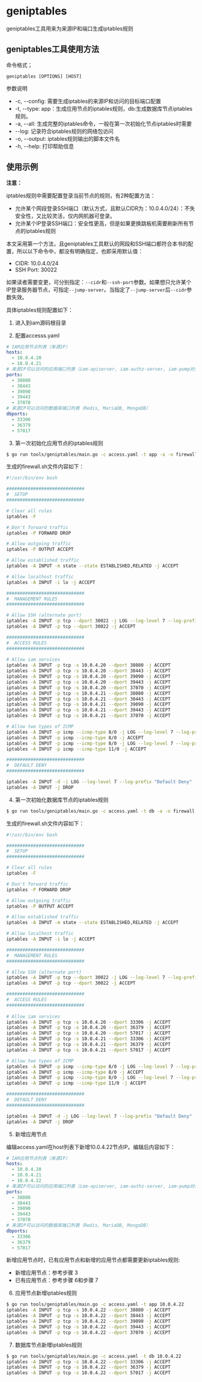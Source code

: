 # geniptables

geniptables工具用来为来源IP和端口生成iptables规则

## geniptables工具使用方法

命令格式；

```
geniptables [OPTIONS] [HOST]
```

参数说明
- -c, --config: 需要生成iptables的来源IP和访问的目标端口配置
- -t, --type: app：生成应用节点的iptables规则，db:生成数据库节点iptables规则。
- -a, --all: 生成完整的iptables命令，一般在第一次初始化节点iptables时需要
- --log: 记录符合iptables规则的网络包访问
- -o, --output: iptables规则输出的脚本文件名
- -h, --help: 打印帮助信息


## 使用示例

**注意：**

iptables规则中需要配置登录当前节点的规则，有2种配置方法：

- 允许某个网段登录SSH端口（默认方式，且默认CIDR为：10.0.4.0/24）：不失安全性，又比较灵活，仅内网机器可登录。
- 允许某个IP登录SSH端口：安全性更高，但是如果更换跳板机需要刷新所有节点的iptables规则

本文采用第一个方法，且geniptables工具默认的网段和SSH端口都符合本书的配置，所以以下命令中，都没有明确指定，也即采用默认值：

- CIDR: 10.0.4.0/24
- SSH Port: 30022

如果读者需要变更，可分别指定：`--cidr`和`--ssh-port`参数。如果想只允许某个IP登录服务器节点，可指定`--jump-server`。当指定了`--jump-server`后`--cidr`参数失效。

具体iptables规则配置如下：

1. 进入到iam源码根目录

2. 配置accesss.yaml

```yaml
# IAM应用节点列表（来源IP）
hosts:
  - 10.0.4.20
  - 10.0.4.21
# 来源IP可以访问的应用端口列表（iam-apiserver, iam-authz-server, iam-pump对外暴露的的端口）
ports:
  - 38080
  - 38443
  - 39090
  - 39443
  - 37070
# 来源IP可以访问的数据库端口列表（Redis, MariaDB, MongoDB）
dbports:
  - 33306
  - 36379
  - 57017
```

3. 第一次初始化应用节点的iptables规则

```bash
$ go run tools/geniptables/main.go -c access.yaml -t app -a -o firewall.sh
```

生成的firewall.sh文件内容如下：

```bash
#!/usr/bin/env bash

#############################
#  SETUP
#############################

# Clear all rules
iptables -F

# Don't forward traffic
iptables -P FORWARD DROP 

# Allow outgoing traffic
iptables -P OUTPUT ACCEPT

# Allow established traffic
iptables -A INPUT -m state --state ESTABLISHED,RELATED -j ACCEPT 

# Allow localhost traffic
iptables -A INPUT -i lo -j ACCEPT

#############################
#  MANAGEMENT RULES
#############################

# Allow SSH (alternate port)
iptables -A INPUT -p tcp --dport 30022 -j LOG --log-level 7 --log-prefix "Accept 30022 alt-ssh"
iptables -A INPUT -p tcp --dport 30022 -j ACCEPT 

#############################    
#  ACCESS RULES    
#############################    
    
# Allow iam services
iptables -A INPUT -p tcp -s 10.0.4.20 --dport 38080 -j ACCEPT
iptables -A INPUT -p tcp -s 10.0.4.20 --dport 38443 -j ACCEPT
iptables -A INPUT -p tcp -s 10.0.4.20 --dport 39090 -j ACCEPT
iptables -A INPUT -p tcp -s 10.0.4.20 --dport 39443 -j ACCEPT
iptables -A INPUT -p tcp -s 10.0.4.20 --dport 37070 -j ACCEPT
iptables -A INPUT -p tcp -s 10.0.4.21 --dport 38080 -j ACCEPT
iptables -A INPUT -p tcp -s 10.0.4.21 --dport 38443 -j ACCEPT
iptables -A INPUT -p tcp -s 10.0.4.21 --dport 39090 -j ACCEPT
iptables -A INPUT -p tcp -s 10.0.4.21 --dport 39443 -j ACCEPT
iptables -A INPUT -p tcp -s 10.0.4.21 --dport 37070 -j ACCEPT

# Allow two types of ICMP
iptables -A INPUT -p icmp --icmp-type 8/0 -j LOG --log-level 7 --log-prefix "Accept Ping"
iptables -A INPUT -p icmp --icmp-type 8/0 -j ACCEPT
iptables -A INPUT -p icmp --icmp-type 8/0 -j LOG --log-level 7 --log-prefix "Accept Time Exceeded"
iptables -A INPUT -p icmp --icmp-type 11/0 -j ACCEPT

#############################
#  DEFAULT DENY
#############################

iptables -A INPUT -d -j LOG --log-level 7 --log-prefix "Default Deny"
iptables -A INPUT -j DROP 
```
4. 第一次初始化数据库节点的iptables规则

```bash
$ go run tools/geniptables/main.go -c access.yaml -t db -a -o firewall.sh
```

生成的firewall.sh文件内容如下：

```bash
#!/usr/bin/env bash

#############################
#  SETUP
#############################

# Clear all rules
iptables -F

# Don't forward traffic
iptables -P FORWARD DROP 

# Allow outgoing traffic
iptables -P OUTPUT ACCEPT

# Allow established traffic
iptables -A INPUT -m state --state ESTABLISHED,RELATED -j ACCEPT 

# Allow localhost traffic
iptables -A INPUT -i lo -j ACCEPT

#############################
#  MANAGEMENT RULES
#############################

# Allow SSH (alternate port)
iptables -A INPUT -p tcp --dport 30022 -j LOG --log-level 7 --log-prefix "Accept 30022 alt-ssh"
iptables -A INPUT -p tcp --dport 30022 -j ACCEPT 

#############################    
#  ACCESS RULES    
#############################    
    
# Allow iam services
iptables -A INPUT -p tcp -s 10.0.4.20 --dport 33306 -j ACCEPT
iptables -A INPUT -p tcp -s 10.0.4.20 --dport 36379 -j ACCEPT
iptables -A INPUT -p tcp -s 10.0.4.20 --dport 57017 -j ACCEPT
iptables -A INPUT -p tcp -s 10.0.4.21 --dport 33306 -j ACCEPT
iptables -A INPUT -p tcp -s 10.0.4.21 --dport 36379 -j ACCEPT
iptables -A INPUT -p tcp -s 10.0.4.21 --dport 57017 -j ACCEPT

# Allow two types of ICMP
iptables -A INPUT -p icmp --icmp-type 8/0 -j LOG --log-level 7 --log-prefix "Accept Ping"
iptables -A INPUT -p icmp --icmp-type 8/0 -j ACCEPT
iptables -A INPUT -p icmp --icmp-type 8/0 -j LOG --log-level 7 --log-prefix "Accept Time Exceeded"
iptables -A INPUT -p icmp --icmp-type 11/0 -j ACCEPT

#############################
#  DEFAULT DENY
#############################

iptables -A INPUT -d -j LOG --log-level 7 --log-prefix "Default Deny"
iptables -A INPUT -j DROP 
```

5. 新增应用节点

编辑access.yaml在host列表下新增10.0.4.22节点IP。编辑后内容如下：

```yaml
# IAM应用节点列表（来源IP）
hosts:
  - 10.0.4.20
  - 10.0.4.21
  - 10.0.4.22
# 来源IP可以访问的应用端口列表（iam-apiserver, iam-authz-server, iam-pump对外暴露的的端口）
ports:
  - 38080
  - 38443
  - 39090
  - 39443
  - 37070
# 来源IP可以访问的数据库端口列表（Redis, MariaDB, MongoDB）
dbports:
  - 33306
  - 36379
  - 57017
```

新增应用节点时，已有应用节点和新增的应用节点都需要更新iptables规则:

- 新增应用节点：参考步骤 3
- 已有应用节点：参考步骤 6和步骤 7

6. 应用节点新增iptables规则

```bash
$ go run tools/geniptables/main.go -c access.yaml -t app 10.0.4.22
iptables -A INPUT -p tcp -s 10.0.4.22 --dport 38080 -j ACCEPT
iptables -A INPUT -p tcp -s 10.0.4.22 --dport 38443 -j ACCEPT
iptables -A INPUT -p tcp -s 10.0.4.22 --dport 39090 -j ACCEPT
iptables -A INPUT -p tcp -s 10.0.4.22 --dport 39443 -j ACCEPT
iptables -A INPUT -p tcp -s 10.0.4.22 --dport 37070 -j ACCEPT
```

7. 数据库节点新增iptables规则

```bash
$ go run tools/geniptables/main.go -c access.yaml -t db 10.0.4.22
iptables -A INPUT -p tcp -s 10.0.4.22 --dport 33306 -j ACCEPT
iptables -A INPUT -p tcp -s 10.0.4.22 --dport 36379 -j ACCEPT
iptables -A INPUT -p tcp -s 10.0.4.22 --dport 57017 -j ACCEPT
```
